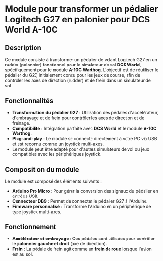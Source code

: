 # Module pour transformer un pédalier Logitech G27 en palonier pour DCS World A-10C

## Description
Ce module consiste à transformer un pédalier de volant Logitech G27 en un rudder (palonnier) fonctionnel pour le simulateur de vol **DCS World**, spécifiquement pour le module **A-10C Warthog**. L'objectif est de réutiliser le pédalier du G27, initialement conçu pour les jeux de course, afin de contrôler les axes de direction (rudder) et de frein dans un simulateur de vol.


## Fonctionnalités
- **Transformation du pédalier G27** : Utilisation des pédales d'accélérateur, d'embrayage et de frein pour contrôler les axes de direction et de freinage.
- **Compatibilité** : Intégration parfaite avec **DCS World** et le module **A-10C Warthog**.
- **Plug-and-play** : Le module se connecte directement à votre PC via USB et est reconnu comme un joystick multi-axes.
- Le module peut être adapté pour d'autres simulateurs de vol ou jeux compatibles avec les périphériques joystick.


## Composition du module
Le module est composé des éléments suivants :
- **Arduino Pro Micro** : Pour gérer la conversion des signaux du pédalier en entrées USB.
- **Connecteur DB9** : Permet de connecter le pédalier G27 à l'Arduino.
- **Firmware personnalisé** : Transforme l'Arduino en un périphérique de type joystick multi-axes.


## Fonctionnement
- **Accélérateur et embrayage** : Ces pédales sont utilisées pour contrôler le **palonnier gauche et droit** (axe de direction).
- **Frein** : La pédale de frein agit comme un **frein de roue** lorsque l'avion est au sol.


